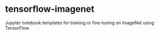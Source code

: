 # tensorflow-imagenet
Jupyter notebook templates for training or fine-tuning on ImageNet using TensorFlow.

